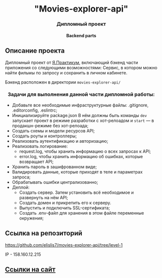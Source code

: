 <h1 align="center">"Movies-explorer-api"</h1>
<h3 align="center">Дипломный проект</h3>
<h4 align="center">Backend parts</h4>

## Описание проекта

Дипломный проект от [Я.Практикум](https://practicum.yandex.ru/web/), включающий бэкенд части приложения со следующими возможностями: Сервис, в котором можно найти фильмы по запросу и сохранить в личном кабинете. 

Бэкенд расположен в директории `movies-explorer-api/`

<h3 align="center">Задачи для выполнения данной части дипломной работы:</h3>

- Добавьте все необходимые инфраструктурные файлы: .gitignore, .editorconfig, .eslintrc;
- Инициализируйте package.json В нём должны быть команды `dev` запускает проект в режиме разработки с хот-релоадом и `start` — в продакшн-режиме без хот-релоада;
- Создать схемы и модели ресурсов API;
- Создать роуты и контроллеры;
- Реализовать аутентификацию и авторизацию;
- Реализовать логирование:
  - request.log, чтобы хранить информацию о всех запросах к API;
  - error.log, чтобы хранить информацию об ошибках, которые возвращает API;
- Хранить пароль в зашифрованном виде;
- Валидировать данные, которые приходят в теле и параметрах запроса;
- Обрабатывать ошибки централизованно;
- Деплой:
  - Создать сервер. Затем установить всё необходимое и развернуть на нём API;
  - Создать домен и прикрепить его к серверу.
  - Выпустить и подключить SSL-сертификата;
  - Создать .env-файл для хранения в этом файле переменные окружения;

## Ссылка на репозиторий

https://github.com/elislis7/movies-explorer-api/tree/level-1


IP - 158.160.12.215

## [Ссылки на сайт](https://api.lis.movies-explorer.nomoreparties.sbs)
